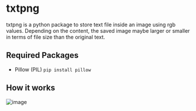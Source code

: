# txtpng
txtpng is a python package to store text file inside an image using rgb values. Depending on the content, the saved image maybe larger or smaller in terms of file size than the original text.

## Required Packages
- Pillow (PIL) `pip install pillow`

## How it works
![image](https://github.com/the2cguy/txtpng/assets/162902917/0df65b85-4d63-4906-a186-fd97f1b44de7)
